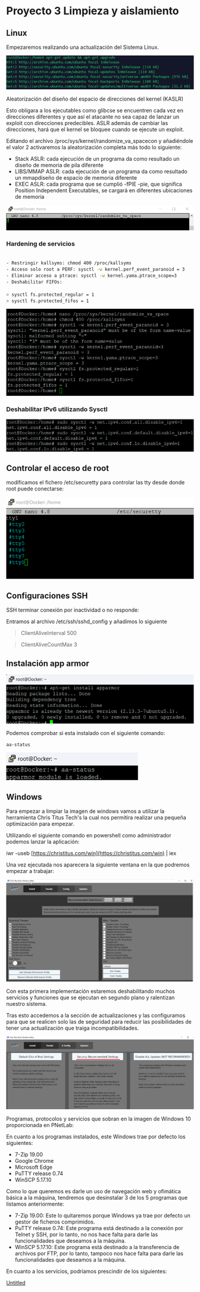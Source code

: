 # Proyecto 3 Limpieza y aislamiento

## Linux

Empezaremos realizando una actualización del Sistema Linux.

![Proyecto%203%20Limpieza%20y%20aislamiento/image1.png](Proyecto%203%20Limpieza%20y%20aislamiento/image1.png)

Aleatorización del diseño del espacio de direcciones del kernel (KASLR)

Esto obligara a los ejecutables como glibcse se encuentren cada vez en direcciones diferentes y que así el atacante no sea capaz de lanzar un exploit con direcciones predecibles. ASLR además de cambiar las direcciones, hará que el kernel se bloquee cuando se ejecute un exploit.

Editando el archivo /proc/sys/kernel/randomize_va_spacecon y añadiéndole el valor 2 activaremos la aleatorización completa más todo lo siguiente:

- Stack ASLR: cada ejecución de un programa da como resultado un diseño de memoria de pila diferente
- LIBS/MMAP ASLR: cada ejecución de un programa da como resultado un mmapdiseño de espacio de memoria diferente
- EXEC ASLR: cada programa que se cumplió -fPIE -pie, que significa Position Independent Executables, se cargará en diferentes ubicaciones de memoria

![Proyecto%203%20Limpieza%20y%20aislamiento/image2.png](Proyecto%203%20Limpieza%20y%20aislamiento/image2.png)

### Hardening de servicios

```bash

- Restringir kallsyms: chmod 400 /proc/kallsyms
- Acceso solo root a PERF: sysctl -w kernel.perf_event_paranoid = 3
- Eliminar acceso a ptrace: sysctl -w kernel.yama.ptrace_scope=3
- Deshabilitar FIFOs:

> sysctl fs.protected_regular = 1
> sysctl fs.protected_fifos = 1
```

![Proyecto%203%20Limpieza%20y%20aislamiento/image3.png](Proyecto%203%20Limpieza%20y%20aislamiento/image3.png)

### Deshabilitar IPv6 utilizando Sysctl

![Proyecto%203%20Limpieza%20y%20aislamiento/image4.png](Proyecto%203%20Limpieza%20y%20aislamiento/image4.png)

## Controlar el acceso de root

modificamos el fichero /etc/securetty para controlar las tty desde donde root puede conectarse:

![Proyecto%203%20Limpieza%20y%20aislamiento/image5.png](Proyecto%203%20Limpieza%20y%20aislamiento/image5.png)

## Configuraciones SSH

SSH terminar conexión por inactividad o no responde:

Entramos al archivo /etc/ssh/sshd_config y añadimos lo siguiente

> ClientAliveInterval 500
> 

> ClientAliveCountMax 3
> 

## Instalación app armor

![Untitled](Proyecto%203%20Limpieza%20y%20aislamiento/Untitled.png)

Podemos comprobar si esta instalado con el siguiente comando:

```bash
aa-status
```

![Untitled](Proyecto%203%20Limpieza%20y%20aislamiento/Untitled%201.png)

## Windows

Para empezar a limpiar la imagen de windows vamos a utilizar la herramienta Chris Titus Tech's la cual nos permitira realizar una pequeña optimización para empezar.

Utilizando el siguiente comando en powershell como administrador podemos lanzar la aplicación:

iwr -useb [https://christitus.com/win](https://christitus.com/win) | iex

Una vez ejecutada nos aparecera la siguiente ventana en la que podremos empezar a trabajar:

![Proyecto%203%20Limpieza%20y%20aislamiento/image6.png](Proyecto%203%20Limpieza%20y%20aislamiento/image6.png)

Con esta primera implementación estaremos deshabilitando muchos servicios y funciones que se ejecutan en segundo plano y ralentizan nuestro sistema.

Tras esto accedemos a la sección de actualizaciones y las configuramos para que se realicen solo las de seguridad para reducir las posibilidades de tener una actualización que traiga incompatibilidades.

![Untitled](Proyecto%203%20Limpieza%20y%20aislamiento/Untitled%202.png)

Programas, protocolos y servicios que sobran en la imagen de Windows 10 proporcionada en PNetLab:

En cuanto a los programas instalados, este Windows trae por defecto los siguientes:

- 7-Zip 19.00
- Google Chrome
- Microsoft Edge
- PuTTY release 0.74
- WinSCP 5.17.10

Como lo que queremos es darle un uso de navegación web y ofimática básica a la máquina, tendremos que desinstalar 3 de los 5 programas que listamos anteriormente:

- 7-Zip 19.00: Este lo quitaremos porque Windows ya trae por defecto un gestor de ficheros comprimidos.
- PuTTY release 0.74: Este programa está destinado a la conexión por Telnet y SSH, por lo tanto, no nos hace falta para darle las funcionalidades que deseamos a la máquina.
- WinSCP 5.17.10: Este programa está destinado a la transferencia de archivos por FTP, por lo tanto, tampoco nos hace falta para darle las funcionalidades que deseamos a la máquina.

En cuanto a los servicios, podríamos prescindir de los siguientes:

[Untitled](https://www.notion.so/a9fb306de94c4a4fa1fc6ee5e7cbab44)